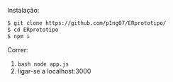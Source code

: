 Instalação:

```bash
$ git clone https://github.com/p1ng07/ERprototipo/
$ cd ERprototipo
$ npm i
```

Correr:

1. ```bash node app.js ```
2. ligar-se a localhost:3000

